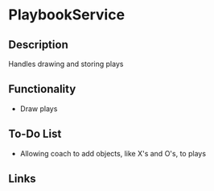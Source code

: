 # PlaybookService

## Description
Handles drawing and storing plays

## Functionality
* Draw plays

## To-Do List
* Allowing coach to add objects, like X's and O's, to plays

## Links


